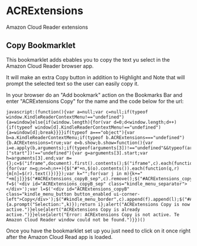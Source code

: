 # ACRExtensions

Amazon Cloud Reader extensions

## Copy Bookmarklet

This bookmarklet adds ebables you to copy the text yu select in the Amazon Cloud Reader browser app.

It will make an extra Copy button in addition to Highlight and Note that will prompt the selected text so the user can easily copy it.

In your browser do an "Add bookmark" action on the Bookmarks Bar and enter "ACRExtensions Copy" for the name and the code below for the url:

    javascript:(function(){var a=null;var c=null;if(typeof window.KindleReaderContextMenu!=="undefined"){a=window}else{if(window.length){for(var d=0;d<window.length;d++){if(typeof window[d].KindleReaderContextMenu!=="undefined"){a=window[d];break}}}}if(typeof a==="object"){var b=a.KindleReaderContextMenu;if(typeof b.ACRExtensions==="undefined"){b.ACRExtensions=true;var e=b.show;b.show=function(){var i=e.apply(b,arguments);if(typeof(arguments[3])!=="undefined"&&typeof(arguments[3]["start"])!=="undefined"){var g=arguments[3].start;var h=arguments[3].end;var m={};c=$("iframe",document).first().contents();$("iframe",c).each(function(p,o){for(var n=g;n<=h;n++){$("#"+n,$(o).contents()).each(function(q,r){m[n]=$(r).text()})}});var k="";for(var j in m){k+=" "+m[j]}}$("#ACRExtensions_copyB_sep",c).remove();$("#ACRExtensions_copyB",c).remove();var f=$('<div id="ACRExtensions_copyB_sep" class="kindle_menu_separator"></div>');var l=$('<div id="ACRExtensions_copyB" class="kindle_menu_button button_enabled ui-corner-left">Copy</div>');$("#kindle_menu_border",c).append(f).append(l);$("#ACRExtensions_copyB",c).click(function(n){a.prompt("Selection:",k)});return i};alert("ACRExtensions Copy is now active.")}else{alert("ACRExtensions Copy is already active.")}}else{alert("Error: ACRExtensions Copy is not active. Te Amazon Cloud Reader window could not be found.")}})()

Once you have the bookmarklet set up you just need to click on it once right after the Amazon Cloud Read app is loaded.
